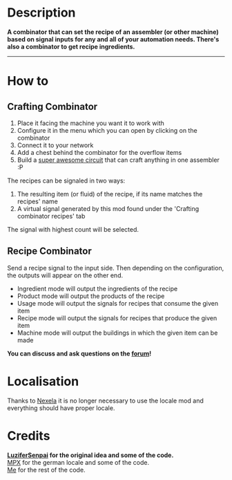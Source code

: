 # Description #
**A combinator that can set the recipe of an assembler (or other machine) based on signal inputs for any and all of your automation needs. There's also a combinator to get recipe ingredients.**

-------------

# How to #

## Crafting Combinator ##
1. Place it facing the machine you want it to work with
2. Configure it in the menu which you can open by clicking on the combinator
3. Connect it to your network
4. Add a chest behind the combinator for the overflow items
5. Build a [super awesome circuit](https://forums.factorio.com/viewtopic.php?f=193&t=42964) that can craft anything in one assembler :P

The recipes can be signaled in two ways:

1. The resulting item (or fluid) of the recipe, if its name matches the recipes' name
2. A virtual signal generated by this mod found under the 'Crafting combinator recipes' tab

The signal with highest count will be selected.

## Recipe Combinator ##
Send a recipe signal to the input side. Then depending on the configuration, the outputs will appear on the other end.
- Ingredient mode will output the ingredients of the recipe
- Product mode will output the products of the recipe
- Usage mode will output the signals for recipes that consume the given item
- Recipe mode will output the signals for recipes that produce the given item
- Machine mode will output the buildings in which the given item can be made

**You can discuss and ask questions on the [forum](https://forums.factorio.com/viewtopic.php?f=93&t=34405)!**

# Localisation #
Thanks to [Nexela](https://mods.factorio.com/mods/Nexela) it is no longer necessary to use the locale mod and everything should have proper locale.

# Credits #
**[LuziferSenpai](https://mods.factorio.com/mods/LuziferSenpai) for the original idea and some of the code.**  
[MPX](https://mods.factorio.com/mods/MPX) for the german locale and some of the code.  
[Me](https://mods.factorio.com/mods/theRustyKnife) for the rest of the code.  
